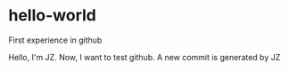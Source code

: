 # hello-world
First experience in github

Hello, I'm JZ.
Now, I want to test github. A new commit is generated by JZ

